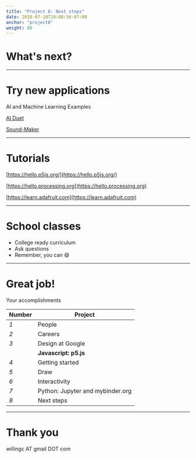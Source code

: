 ```yaml
---
title: "Project 8: Next steps"
date: 2018-07-10T18:08:56-07:00
anchor: "project8"
weight: 80
---
```


# What's next?

----

# Try new applications

AI and Machine Learning Examples

[AI Duet](https://experiments.withgoogle.com/ai/ai-duet/view/)

[Sound-Maker](https://experiments.withgoogle.com/ai/sound-maker/view/)

---

# Tutorials

[https://hello.p5js.org/](https://hello.p5js.org/)

[https://hello.processing.org](https://hello.processing.org)

[https://learn.adafruit.com](https://learn.adafruit.com)

---

# School classes

- College ready curriculum
- Ask questions
- Remember, you can :smile:

---

# Great job!

Your accomplishments

| Number     | Project    |
|-----------|-------------|
| *1* | People      |
| *2* | Careers     |
| *3* | Design at Google |
|   | **Javascript: p5.js**       |
| *4* | Getting started |
| *5* | Draw |
| *6* | Interactivity |
| *7* | Python: Jupyter and mybinder.org |
| *8* | Next steps  |

---

# Thank you

willingc AT gmail DOT com

